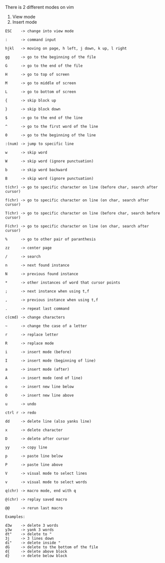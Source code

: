 There is 2 different modes on vim
1) View mode
2) Insert mode

```ESC    -> change into view mode```

```:      -> command input```

```hjkl   -> moving on page, h left, j down, k up, l right```

```gg     -> go to the beginning of the file```

```G      -> go to the end of the file```

```H      -> go to top of screen ```

```M      -> go to middle of screen```

```L      -> go to bottom of screen```

```{      -> skip block up```

```}      -> skip block down```

```$      -> go to the end of the line```

```^      -> go to the first word of the line```

```0      -> go to the beginning of the line```

```:(num) -> jump to specific line```

```w      -> skip word```

```W      -> skip word (ignore punctuation)```

```b      -> skip word backward```

```B      -> skip word (ignore punctuation)```

```t(chr) -> go to specific character on line (before char, search after cursor)```

```f(chr) -> go to specific character on line (on char, search after cursor)```

```T(chr) -> go to specific character on line (before char, search before cursor)```

```F(chr) -> go to specific character on line (on char, search after cursor)```

```%      -> go to other pair of paranthesis ```

```zz     -> center page```

```/      -> search```

```n      -> next found instance```

```N      -> previous found instance```

```*      -> other instances of word that cursor points```

```;      -> next instance when using t,f```

```,      -> previous instance when using t,f ```

```.      -> repeat last command```

```c(cmd) -> change characters```

```~      -> change the case of a letter```

```r      -> replace letter```

```R      -> replace mode```

```i      -> insert mode (before)```

```I      -> insert mode (beginning of line)```

```a      -> insert mode (after)```

```A      -> insert mode (end of line)```

```o      -> insert new line below```

```O      -> insert new line above```

```u      -> undo```

```ctrl r -> redo```

```dd     -> delete line (also yanks line)```

```x      -> delete character```

```D      -> delete after cursor```

```yy     -> copy line```

```p      -> paste line below```

```P      -> paste line above```

```V      -> visual mode to select lines```

```v      -> visual mode to select words```

```q(chr) -> macro mode, end with q```

```@(chr) -> replay saved macro```

```@@     -> rerun last macro```

	Examples:

	d3w    -> delete 3 words
	y3w    -> yank 3 words
	dt"    -> delete to "
	3j     -> 3 lines down
	di"    -> delete inside "
	dG     -> delete to the bottom of the file
	d{     -> delete above block
	d}     -> delete below block
